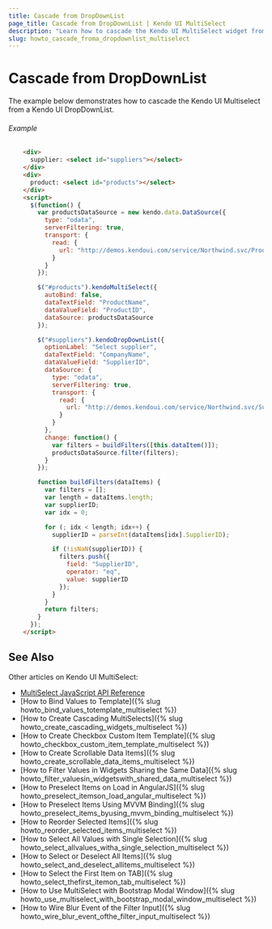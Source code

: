 ```yaml
---
title: Cascade from DropDownList
page_title: Cascade from DropDownList | Kendo UI MultiSelect
description: "Learn how to cascade the Kendo UI MultiSelect widget from a Kendo UI DropDownList."
slug: howto_cascade_froma_dropdownlist_multiselect
---
```


# Cascade from DropDownList

The example below demonstrates how to cascade the Kendo UI Multiselect from a Kendo UI DropDownList.

###### Example

```html
    <div>
      supplier: <select id="suppliers"></select>
    </div>
    <div>
      product: <select id="products"></select>
    </div>
    <script>
      $(function() {
        var productsDataSource = new kendo.data.DataSource({
          type: "odata",
          serverFiltering: true,
          transport: {
            read: {
              url: "http://demos.kendoui.com/service/Northwind.svc/Products",
            }
          }
        });

        $("#products").kendoMultiSelect({
          autoBind: false,
          dataTextField: "ProductName",
          dataValueField: "ProductID",
          dataSource: productsDataSource
        });

        $("#suppliers").kendoDropDownList({
          optionLabel: "Select supplier",
          dataTextField: "CompanyName",
          dataValueField: "SupplierID",
          dataSource: {
            type: "odata",
            serverFiltering: true,
            transport: {
              read: {
                url: "http://demos.kendoui.com/service/Northwind.svc/Suppliers"
              }
            }
          },
          change: function() {
            var filters = buildFilters([this.dataItem()]);
            productsDataSource.filter(filters);
          }
        });

        function buildFilters(dataItems) {
          var filters = [];
          var length = dataItems.length;
          var supplierID;
          var idx = 0;

          for (; idx < length; idx++) {
            supplierID = parseInt(dataItems[idx].SupplierID);

            if (!isNaN(supplierID)) {
              filters.push({
                field: "SupplierID",
                operator: "eq",
                value: supplierID
              });
            }
          }
          return filters;
        }
      });
    </script>
```

## See Also

Other articles on Kendo UI MultiSelect:

* [MultiSelect JavaScript API Reference](/api/javascript/ui/multiselect)
* [How to Bind Values to Template]({% slug howto_bind_values_totemplate_multiselect %})
* [How to Create Cascading MultiSelects]({% slug howto_create_cascading_widgets_multiselect %})
* [How to Create Checkbox Custom Item Template]({% slug howto_checkbox_custom_item_template_multiselect %})
* [How to Create Scrollable Data Items]({% slug howto_create_scrollable_data_items_multiselect %})
* [How to Filter Values in Widgets Sharing the Same Data]({% slug howto_filter_valuesin_widgetswith_shared_data_multiselect %})
* [How to Preselect Items on Load in AngularJS]({% slug howto_preselect_itemson_load_angular_multiselect %})
* [How to Preselect Items Using MVVM Binding]({% slug howto_preselect_items_byusing_mvvm_binding_multiselect %})
* [How to Reorder Selected Items]({% slug howto_reorder_selected_items_multiselect %})
* [How to Select All Values with Single Selection]({% slug howto_select_allvalues_witha_single_selection_multiselect %})
* [How to Select or Deselect All Items]({% slug howto_select_and_deselect_allitems_multiselect %})
* [How to Select the First Item on TAB]({% slug howto_select_thefirst_itemon_tab_multiselect %})
* [How to Use MultiSelect with Bootstrap Modal Window]({% slug howto_use_multiselect_with_bootstrap_modal_window_multiselect %})
* [How to Wire Blur Event of the Filter Input]({% slug howto_wire_blur_event_ofthe_filtеr_input_multiselect %})
